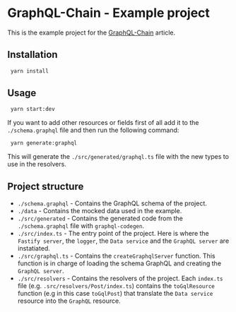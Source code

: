 # GraphQL-Chain - Example project

This is the example project for the [GraphQL-Chain]() article.

## Installation

```bash
 yarn install
```

## Usage

```bash
 yarn start:dev
```

If you want to add other resources or fields first of all add it 
to the `./schema.graphql` file and then run the following command:

```bash
 yarn generate:graphql
```
This will generate the `./src/generated/graphql.ts` file with the new types
to use in the resolvers.

## Project structure

- `./schema.graphql` - Contains the GraphQL schema of the project.
- `./data` - Contains the mocked data used in the example.
- `./src/generated` - Contains the generated code from the `./schema.graphql` file with `graphql-codegen`.
- `./src/index.ts` - The entry point of the project. Here is where the `Fastify server`, 
the `logger`, the `Data service` and the `GraphQL server` are instatiated.
- `./src/graphql.ts` - Contains the `createGraphqlServer` function. This function is in charge of loading the schema GraphQL and creating the `GraphQL server`.
- `./src/resolvers` - Contains the resolvers of the project. Each `index.ts` file (e.g. `.src/resolvers/Post/index.ts`) contains the `toGqlResource` function (e.g in this case `toGqlPost`)
that translate the `Data service` resource into the `GraphQL` resource.